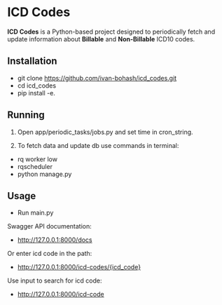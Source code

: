 # ICD Codes

**ICD Codes** is a Python-based project designed to periodically fetch and update information about **Billable** and **Non-Billable** ICD10 codes.  


## Installation
- git clone https://github.com/ivan-bohash/icd_codes.git
- cd icd_codes
- pip install -e.

## Running
1) Open app/periodic_tasks/jobs.py and set time in cron_string.

2) To fetch data and update db use commands in terminal:
- rq worker low
- rqscheduler
- python manage.py

## Usage
- Run main.py 

Swagger API documentation: 
- http://127.0.0.1:8000/docs

Or enter icd code in the path:
- http://127.0.0.1:8000/icd-codes/{icd_code}

Use input to search for icd code:
- http://127.0.0.1:8000/icd-code

